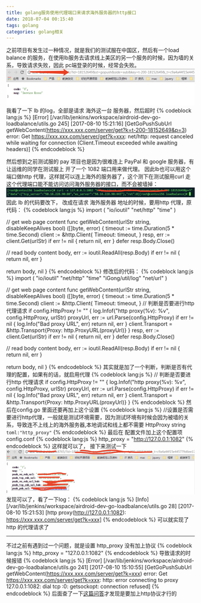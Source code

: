 ```yaml
---
title: golang服务使用代理端口来请求海外服务器的http接口
date: 2018-07-04 00:15:40
tags: golang
categories: golang相关
---
```

之前项目有发生过一种情况，就是我们的测试服在中国区，然后有一个load balance 的服务，在使用lb服务去请求线上美区的另一个服务的时候，因为墙的关系，导致请求失败，因此 pc端登录的时候，经常会失败。
![1](golang-proxy/1.png)
我看了一下 lb 的log，全部是请求 海外这一台 服务器，然后超时
{% codeblock lang:js %}
[Error] [/var/lib/jenkins/workspace/airdroid-dev-go-loadbalance/utils.go 245] [2017-08-10 15:21:16] 
[GetGoPushSubUrl getWebContent(https://xxx.xxx.com/server/get?k=t-200-18152649&p=3) error: Get https://xxx.xxx.com/server/get?k=xxx: 
net/http: request canceled while waiting for connection (Client.Timeout exceeded while awaiting headers)]
{% endcodeblock %}
<!--more-->
然后想到之前测试服的 pay 项目也是因为很难连上 PayPal 和 google 服务器，有让运维的同学在测试服上 开了一个 1082 端口用来做代理。
因此lb也可以用这个端口做http 代理，这样就可以连上海外的服务器了，这个测下在测试服用curl 走这个代理端口能不能访问访问海外服务器的接口，而不会被墙掉：
![1](golang-proxy/2.png)
因此 lb 的代码要改下， 改成在请求 海外服务器 地址的时候，要用http 代理，原代码：
{% codeblock lang:js %}
import (
   "io/ioutil"
   "net/http"
   "time"
)

// get web page content
func getWebContent(urlStr string, disableKeepAlives bool) ([]byte, error) {
   timeout := time.Duration(5 * time.Second)
   client := &http.Client{
      Timeout: timeout,
   }
   resp, err := client.Get(urlStr)
   if err != nil {
      return nil, err
   }
   defer resp.Body.Close()

   // read body content
   body, err := ioutil.ReadAll(resp.Body)
   if err != nil {
      return nil, err
   }

   return body, nil
}
{% endcodeblock %}
修改后的代码：
{% codeblock lang:js %}
import (
   "io/ioutil"
   "net/http"
   "time"
   "iGong/util/log"
   "net/url"
)

// get web page content
func getWebContent(urlStr string, disableKeepAlives bool) ([]byte, error) {
   timeout := time.Duration(5 * time.Second)
   client := &http.Client{
      Timeout: timeout,
   }
   // 判断是否要进行http 代理请求
   if config.HttpProxy != "" {
      log.Infof("http proxy(%v): %v", config.HttpProxy, urlStr)
      proxyUrl, err := url.Parse(config.HttpProxy)
      if err != nil {
         log.Info("Bad proxy URL", err)
         return nil, err
      }
      client.Transport = &http.Transport{Proxy: http.ProxyURL(proxyUrl)}
   }
   resp, err := client.Get(urlStr)
   if err != nil {
      return nil, err
   }
   defer resp.Body.Close()

   // read body content
   body, err := ioutil.ReadAll(resp.Body)
   if err != nil {
      return nil, err
   }

   return body, nil
}
{% endcodeblock %}
其实就是加了一个判断，判断是否有代理的配置，如果有的话，就启用代理
{% codeblock lang:js %}
   // 判断是否要进行http 代理请求
   if config.HttpProxy != "" {
      log.Infof("http proxy(%v): %v", config.HttpProxy, urlStr)
      proxyUrl, err := url.Parse(config.HttpProxy)
      if err != nil {
         log.Info("Bad proxy URL", err)
         return nil, err
      }
      client.Transport = &http.Transport{Proxy: http.ProxyURL(proxyUrl)}
   }
{% endcodeblock %}
然后在config.go 里面还要再加上这个设置
{% codeblock lang:js %}
//设置是否需要进行http代理，一般就是测试环境需要，因为测试环境有时候会因为被墙的关系，导致连不上线上的海外服务器,本地调试和线上都不需要
HttpProxy     string `toml:"http_proxy"`
{% endcodeblock %}
最后在 配置文件加上这个配置项 config.conf
{% codeblock lang:js %}
http_proxy = "http://127.0.0.1:1082"
{% endcodeblock %}
这样就可以了， 接下来测试一下
![1](golang-proxy/3.png)
发现可以了，看了一下log：
{% codeblock lang:js %}
[Info] [/var/lib/jenkins/workspace/airdroid-dev-go-loadbalance/utils.go 28] [2017-08-10 15:21:53] 
[http proxy(http://127.0.0.1:1082): https://xxx.xxx.com/server/get?k=xxx]
{% endcodeblock %}
可以就实现了 http 的代理请求了

---

不过之前有遇到过一个问题，就是设置 http_proxy 没有加上协议
{% codeblock lang:js %}
http_proxy = "127.0.0.1:1082"
{% endcodeblock %}
导致请求的时候报错
{% codeblock lang:js %}
[Error] [/var/lib/jenkins/workspace/airdroid-dev-go-loadbalance/utils.go 241] [2017-08-10 15:10:55] 
[GetGoPushSubUrl getWebContent(https://xxx.xxx.com/server/get?k=xxx) error: Get https://xxx.xxx.com/server/get?k=xxx: 
http: error connecting to proxy 127.0.0.1:1082: dial tcp :0: getsockopt: connection refused]
{% endcodeblock %}
后面查了一下[这篇问答](https://stackoverflow.com/questions/14669958/error-when-fetching-url-through-proxy-in-go)才发现是要加上http协议才行的












